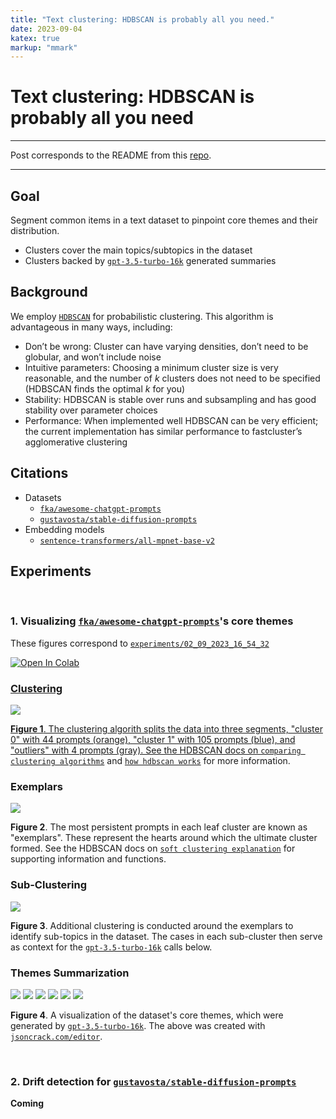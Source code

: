 ```yaml
---
title: "Text clustering: HDBSCAN is probably all you need."
date: 2023-09-04
katex: true
markup: "mmark"
---
```


# Text clustering: HDBSCAN is probably all you need

---

Post corresponds to the README from this [repo](https://github.com/daniel-furman/awesome-chatgpt-prompts-clustering).

---

## Goal

Segment common items in a text dataset to pinpoint core themes and their distribution. 

* Clusters cover the main topics/subtopics in the dataset
* Clusters backed by [`gpt-3.5-turbo-16k`](https://platform.openai.com/docs/models/gpt-3-5) generated summaries

## Background

We employ [`HDBSCAN`](https://hdbscan.readthedocs.io/en/latest/index.html) for probabilistic clustering. This algorithm is advantageous in many ways, including:

* Don’t be wrong: Cluster can have varying densities, don’t need to be globular, and won’t include noise
* Intuitive parameters: Choosing a minimum cluster size is very reasonable, and the number of *k* clusters does not need to be specified (HDBSCAN finds the optimal *k* for you)
* Stability: HDBSCAN is stable over runs and subsampling and has good stability over parameter choices
* Performance: When implemented well HDBSCAN can be very efficient; the current implementation has similar performance to fastcluster’s agglomerative clustering

## Citations

* Datasets
    * [`fka/awesome-chatgpt-prompts`](https://huggingface.co/datasets/fka/awesome-chatgpt-prompts)
    * [`gustavosta/stable-diffusion-prompts`](https://huggingface.co/datasets/Gustavosta/Stable-Diffusion-Prompts)  
* Embedding models
    * [`sentence-transformers/all-mpnet-base-v2`](https://huggingface.co/sentence-transformers/all-mpnet-base-v2)

## Experiments

<br>

### 1. Visualizing [`fka/awesome-chatgpt-prompts`](https://huggingface.co/datasets/fka/awesome-chatgpt-prompts)'s core themes

These figures correspond to [`experiments/02_09_2023_16_54_32`](https://github.com/daniel-furman/awesome-chatgpt-prompts-clustering/tree/main/experiments/02_09_2023_16_54_32)

<a target="_blank" href="https://colab.research.google.com/github/daniel-furman/awesome-chatgpt-prompts-clustering/blob/main/notebooks/awesome-chatgpt-prompts-clustering.ipynb"> <img src="https://colab.research.google.com/assets/colab-badge.svg" alt="Open In Colab"/>

### Clustering

![](/posts/hdbscan-assets//clusters_viz_1.png)

**Figure 1**. The clustering algorith splits the data into three segments, "cluster 0" with 44 prompts (orange), "cluster 1" with 105 prompts (blue), and "outliers" with 4 prompts (gray). See the HDBSCAN docs on [`comparing clustering algorithms`](https://hdbscan.readthedocs.io/en/latest/comparing_clustering_algorithms.html#hdbscan) and [`how hdbscan works`](https://hdbscan.readthedocs.io/en/latest/how_hdbscan_works.html) for more information.

### Exemplars

![](/posts/hdbscan-assets//exemplars_viz_1.png)

**Figure 2**. The most persistent prompts in each leaf cluster are known as "exemplars". These represent the hearts around which the ultimate cluster formed. See the HDBSCAN docs on [`soft clustering explanation`](https://hdbscan.readthedocs.io/en/latest/soft_clustering_explanation.html#distance-based-membership) for supporting information and functions.

### Sub-Clustering

![](/posts/hdbscan-assets//exemplars_viz_2.png)

**Figure 3**. Additional clustering is conducted around the exemplars to identify sub-topics in the dataset. The cases in each sub-cluster then serve as context for the [`gpt-3.5-turbo-16k`](https://platform.openai.com/docs/models/gpt-3-5) calls below.

### Themes Summarization

![](/posts/hdbscan-assets//cluster0_subcluster0.png)
![](/posts/hdbscan-assets//cluster0_subcluster1.png)
![](/posts/hdbscan-assets//cluster1_subcluster2.png)
![](/posts/hdbscan-assets//cluster1_subcluster3.png)
![](/posts/hdbscan-assets//cluster1_subcluster4.png)
![](/posts/hdbscan-assets//cluster1_subcluster5.png)

**Figure 4**. A visualization of the dataset's core themes, which were generated by [`gpt-3.5-turbo-16k`](https://platform.openai.com/docs/models/gpt-3-5). The above was created with [`jsoncrack.com/editor`](https://jsoncrack.com/editor).

<br>

### 2. Drift detection for [`gustavosta/stable-diffusion-prompts`](https://huggingface.co/datasets/Gustavosta/Stable-Diffusion-Prompts)
**Coming**